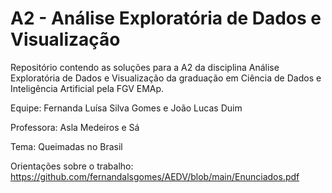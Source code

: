 # A2 - Análise Exploratória de Dados e Visualização

Repositório contendo as soluções para a A2 da disciplina Análise Exploratória de Dados e Visualização da graduação em Ciência de Dados e Inteligência Artificial pela FGV EMAp.

Equipe: Fernanda Luísa Silva Gomes e João Lucas Duim

Professora: Asla Medeiros e Sá

Tema: Queimadas no Brasil

Orientações sobre o trabalho: https://github.com/fernandalsgomes/AEDV/blob/main/Enunciados.pdf
